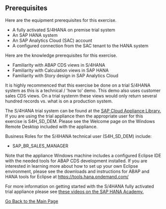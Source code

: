 
## Prerequisites
  
Here are the equipment prerequisites for this exercise.

* A fully activated S/4HANA on premise trial system
* An SAP HANA system 
* An SAP Analytics Cloud (SAC) account
* A configured connection from the SAC tenant to the HANA system

Here are the knowledge prerequisites for this exercise.

* Familiarity with ABAP CDS views in S/4HANA
* Familiarity with Calculation views in SAP HANA
* Familiarity with Story design in SAP Analytics Cloud

It is highly recommenced that this exercise be done on a trial S/4HANA system as this is a technical / 'how to' demo. This demo also uses customer sales CDS views. On a trial systenm these views would only return several hundred records vs. what is on a production system. 

The S/4HANA trial system can be found at the [SAP Cloud Appliance Library.](https://cal.sap.com/console/tenant_5XPSH094G71U#/solutions/614183a7-11c6-4030-9908-81b6eab86d54) If you are using the trial appliance then the appropriate user for this exercise is S4H_SD_DEM. Please see the Welcome page on the Windows Remote Desktop included with the appliance. 

Business Roles for the S/4HANA technical user (S4H_SD_DEM) include:
* SAP_BR_SALES_MANAGER

Note that the appliance Windows machine includes a configured Eclipse IDE with the needed tools for ABAP CDS development installed. If you are interested in learning more about how to set up your own Eclipse environment, please see the downloads and instructions for ABAP and HANA tools for Eclipse at https://tools.hana.ondemand.com/

For more information on getting started with the S/4HANA fully activated trial appliance please see [these videos on the SAP HANA Academy.](https://www.youtube.com/playlist?list=PLkzo92owKnVwCbYmnsFkPQ8hCyzGmXO8_)

[Go Back to the Main Page](../demoHowTo.md)
